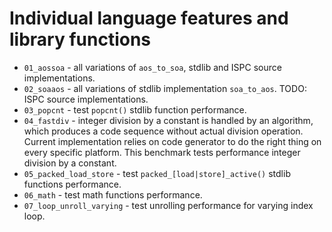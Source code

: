 # Individual language features and library functions

- ``01_aossoa`` - all variations of ``aos_to_soa``, stdlib and ISPC source implementations.
- ``02_soaaos`` - all variations of stdlib implementation ``soa_to_aos``. TODO: ISPC source implementations.
- ``03_popcnt`` - test ``popcnt()`` stdlib function performance.
- ``04_fastdiv`` - integer division by a constant is handled by an algorithm, which produces a code sequence without actual division operation. Current implementation relies on code generator to do the right thing on every specific platform. This benchmark tests performance integer division by a constant.
- ``05_packed_load_store`` - test ``packed_[load|store]_active()`` stdlib functions performance.
- ``06_math`` - test math functions performance.
- ``07_loop_unroll_varying`` - test unrolling performance for varying index loop.
